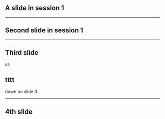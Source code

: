 ## A slide in session 1

---
## Second slide in session 1

---
## Third slide

ss


tttt
--
down on slide 3

---
## 4th slide